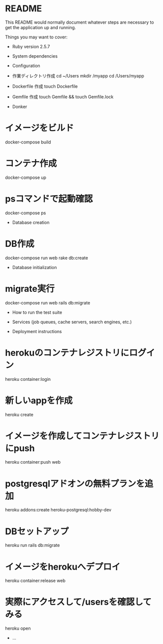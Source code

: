 # README

This README would normally document whatever steps are necessary to get the
application up and running.

Things you may want to cover:

* Ruby version
2.5.7

* System dependencies

* Configuration

* 作業ディレクトリ作成
cd ~/Users
mkdir /myapp
cd /Users/myapp

* Dockerfile 作成
touch Dockerfile

* Gemfile 作成
touch Gemfile && touch Gemfile.lock

* Donker
# イメージをビルド
docker-compose build

# コンテナ作成
docker-compose up

# psコマンドで起動確認
docker-compose ps

* Database creation
# DB作成
docker-compose run web rake db:create

* Database initialization
# migrate実行
docker-compose run web rails db:migrate

* How to run the test suite

* Services (job queues, cache servers, search engines, etc.)

* Deployment instructions
# herokuのコンテナレジストリにログイン
heroku container:login

# 新しいappを作成
heroku create

# イメージを作成してコンテナレジストリにpush
heroku container:push web

# postgresqlアドオンの無料プランを追加
heroku addons:create heroku-postgresql:hobby-dev

# DBセットアップ
heroku run rails db:migrate

# イメージをherokuへデプロイ
heroku container:release web

# 実際にアクセスして/usersを確認してみる
heroku open

* ...
